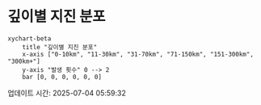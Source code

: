 # 깊이별 지진 분포

```mermaid
xychart-beta
    title "깊이별 지진 분포"
    x-axis ["0-10km", "11-30km", "31-70km", "71-150km", "151-300km", "300km+"]
    y-axis "발생 횟수" 0 --> 2
    bar [0, 0, 0, 0, 0, 0]
```

업데이트 시간: 2025-07-04 05:59:32

